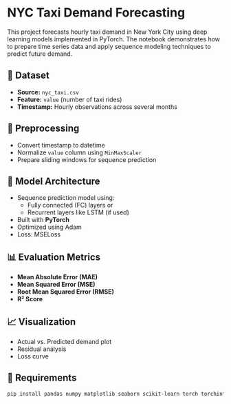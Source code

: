# NYC Taxi Demand Forecasting

This project forecasts hourly taxi demand in New York City using deep learning models implemented in PyTorch. The notebook demonstrates how to prepare time series data and apply sequence modeling techniques to predict future demand.

## 🚕 Dataset

- **Source:** `nyc_taxi.csv`
- **Feature:** `value` (number of taxi rides)
- **Timestamp:** Hourly observations across several months

## 🔧 Preprocessing

- Convert timestamp to datetime
- Normalize `value` column using `MinMaxScaler`
- Prepare sliding windows for sequence prediction

## 🧠 Model Architecture

- Sequence prediction model using:
  - Fully connected (FC) layers or
  - Recurrent layers like LSTM (if used)
- Built with **PyTorch**
- Optimized using Adam
- Loss: MSELoss

## 📊 Evaluation Metrics

- **Mean Absolute Error (MAE)**
- **Mean Squared Error (MSE)**
- **Root Mean Squared Error (RMSE)**
- **R² Score**

## 📈 Visualization

- Actual vs. Predicted demand plot
- Residual analysis
- Loss curve

## 🧰 Requirements

```bash
pip install pandas numpy matplotlib seaborn scikit-learn torch torchinfo

